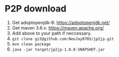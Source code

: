 # P2P download

1. Get adoptopenjdk-8: https://adoptopenjdk.net/
2. Get maven 3.6.x: https://maven.apache.org/
3. Add above to your path if neccessary.
4. `git clone git@github.com:NeoJay0705/jp2jp.git`
5. `mvn clean package`
6. `java -jar target/jp2jp-1.0.0-SNAPSHOT.jar`
